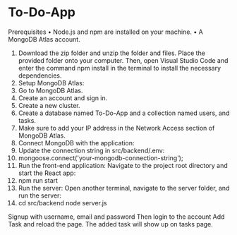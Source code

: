 # To-Do-App

Prerequisites
•	Node.js and npm are installed on your machine.
•	A MongoDB Atlas account.


1. Download the zip folder and unzip the folder and files. Place the provided folder onto your computer. Then, open Visual Studio Code and enter the command npm install in the terminal to install the necessary dependencies.
2. Setup MongoDB Atlas:
3. Go to MongoDB Atlas.
4. Create an account and sign in.
5. Create a new cluster.
6. Create a database named To-Do-App and a collection named users, and tasks.
7. Make sure to add your IP address in the Network Access section of MongoDB Atlas.
8. Connect MongoDB with the application:
9. Update the connection string in src/backend/.env:
10. mongoose.connect('your-mongodb-connection-string');
11. Run the front-end application: Navigate to the project root directory and start the React app:
12. npm run start
13. Run the server: Open another terminal, navigate to the server folder, and run the server:
14. cd src/backend node server.js

Signup with username, email and password
Then login to the account
Add Task and reload the page. The added task will show up on tasks page.

